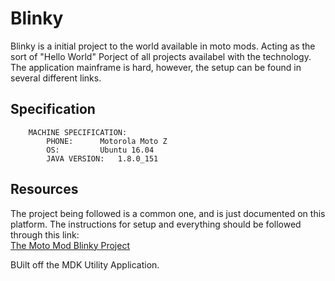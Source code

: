 # Blinky
Blinky is a initial project to the world available in moto mods. Acting as the sort of "Hello World" Porject of all projects availabel with the technology.
The application mainframe is hard, however, the setup can be found in several different links.

## Specification
```
	MACHINE SPECIFICATION:
		PHONE: 		Motorola Moto Z
		OS:    		Ubuntu 16.04
		JAVA VERSION: 	1.8.0_151
```

## Resources
The project being followed is a common one, and is just documented on this platform.
The instructions for setup and everything should be followed through this link:
</br> [The Moto Mod Blinky Project](https://www.element14.com/community/groups/moto-mods/blog/2017/04/22/moto-mods-developer-part-1-getting-started-virtual-machine-setup-and-linux-install)

BUilt off the MDK Utility Application.
